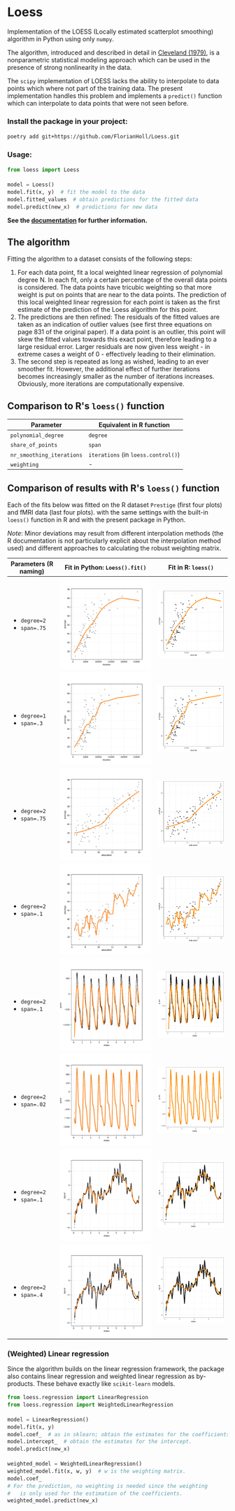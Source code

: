 # Loess

Implementation of the LOESS (Locally estimated scatterplot smoothing) algorithm
in Python using only `numpy`.

The algorithm, introduced and described in detail in
[Cleveland (1979)](https://sites.stat.washington.edu/courses/stat527/s14/readings/Cleveland_JASA_1979.pdf),
is a nonparametric statistical modeling approach which can be used in the presence
of strong nonlinearity in the data.

The `scipy` implementation of LOESS lacks the ability to interpolate to data points
which where not part of the training data. The present implementation handles
this problem and implements a `predict()` function which can interpolate to
data points that were not seen before.

### Install the package in your project:
```bash
poetry add git+https://github.com/FlorianHoll/Loess.git
```

### Usage:
```python
from loess import Loess

model = Loess()
model.fit(x, y)  # fit the model to the data
model.fitted_values  # obtain predictions for the fitted data
model.predict(new_x)  # predictions for new data
```

**See the [documentation](https://florianholl.github.io/Loess/Loess.html)
for further information.**

## The algorithm
Fitting the algorithm to a dataset consists of the following steps:
1. For each data point, fit a local weighted linear regression of
   polynomial degree N.
   In each fit, only a certain percentage of the overall data points
   is considered. The data points have tricubic weighting so that
   more weight is put on points that are near to the data points.
   The prediction of this local weighted linear regression for
   each point is taken as the first estimate of the
   prediction of the Loess algorithm for this point.
2. The predictions are then refined: The residuals of the
   fitted values are taken as an indication of outlier
   values (see first three equations on page 831 of the original paper).
   If a data point is an outlier, this point will skew the fitted
   values towards this exact point, therefore
   leading to a large residual error. Larger residuals
   are now given less weight - in extreme cases a weight of 0 -
   effectively leading to their elimination.
3. The second step is repeated as long as wished,
   leading to an ever smoother fit. However, the
   additional effect of further iterations becomes
   increasingly smaller as the number of iterations
   increases. Obviously, more iterations are
   computationally expensive.

## Comparison to R's `loess()` function

| Parameter             | Equivalent in R function    |
|-----------------------|-----------------------------|
| `polynomial_degree`   | `degree`                    |
| `share_of_points`     | `span`                      |
| `nr_smoothing_iterations` | `iterations` (in `loess.control()`) |
| `weighting`           | -                           |

## Comparison of results with R's `loess()` function
Each of the fits below was fitted on the R dataset `Prestige` (first four plots)
and fMRI data (last four plots).
with the same settings with the built-in `loess()` function in R
and with the present package in Python.

_Note_: Minor deviations may result from different interpolation
methods (the R documentation is not particularly explicit
about the interpolation method used) and different approaches to calculating
the robust weighting matrix.


| Parameters (R naming) | Fit in Python: `Loess().fit()`            | Fit in R: `loess()` |
|---------------|-----------------------|-----------------------------|
| <ul><li>`degree=2`</li><li>`span=.75` </li></ul>     | ![python_results1](./tests/test_against_r/images/python_1.png?)  | ![R_results1](./tests/test_against_r/images/r_1.png?)  |
| <ul><li>`degree=1`</li><li>`span=.3`  </li></ul>     | ![python_results1](./tests/test_against_r/images/python_2.png?)  | ![R_results1](./tests/test_against_r/images/r_2.png?)  |
| <ul><li>`degree=2`</li><li>`span=.75` </li></ul>     | ![python_results1](./tests/test_against_r/images/python_3.png?)  | ![R_results1](./tests/test_against_r/images/r_3.png?)  |
| <ul><li>`degree=2`</li><li>`span=.1`  </li></ul>     | ![python_results1](./tests/test_against_r/images/python_4.png?)  | ![R_results1](./tests/test_against_r/images/r_4.png?)  |
| <ul><li>`degree=2`</li><li>`span=.1`  </li></ul>     | ![python_results1](./tests/test_against_r/images/python_5.png?)  | ![R_results1](./tests/test_against_r/images/r_5.png?)  |
| <ul><li>`degree=2`</li><li>`span=.02` </li></ul>     | ![python_results1](./tests/test_against_r/images/python_6.png?)  | ![R_results1](./tests/test_against_r/images/r_6.png?)  |
| <ul><li>`degree=2`</li><li>`span=.1`  </li></ul>     | ![python_results1](./tests/test_against_r/images/python_7.png?)  | ![R_results1](./tests/test_against_r/images/r_7.png?)  |
| <ul><li>`degree=2`</li><li>`span=.4`  </li></ul>     | ![python_results1](./tests/test_against_r/images/python_8.png?)  | ![R_results1](./tests/test_against_r/images/r_8.png?)  |


### (Weighted) Linear regression
Since the algorithm builds on the linear regression framework, the package
also contains linear regression and weighted linear regression as by-products.
These behave exactly like `scikit-learn` models.

```python
from loess.regression import LinearRegression
from loess.regression import WeightedLinearRegression

model = LinearRegression()
model.fit(x, y)
model.coef_  # as in sklearn; obtain the estimates for the coefficients.
model.intercept_  # obtain the estimates for the intercept.
model.predict(new_x)

weighted_model = WeightedLinearRegression()
weighted_model.fit(x, w, y)  # w is the weighting matrix.
model.coef_
# For the prediction, no weighting is needed since the weighting
#   is only used for the estimation of the coefficients.
weighted_model.predict(new_x)
```
